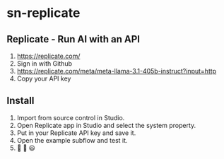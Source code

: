 # sn-replicate

## Replicate - Run AI with an API

1. https://replicate.com/
2. Sign in with Github
3. https://replicate.com/meta/meta-llama-3.1-405b-instruct?input=http
4. Copy your API key

## Install

1. Import from source control in Studio.
2. Open Replicate app in Studio and select the system property.
3. Put in your Replicate API key and save it.
4. Open the example subflow and test it.
5. 🥳 🍻 😃

